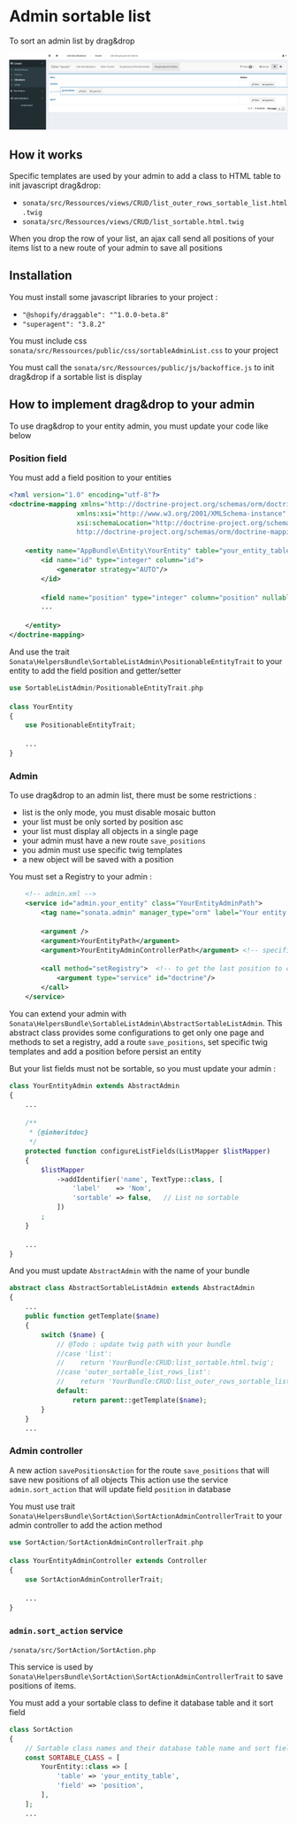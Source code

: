 # Admin sortable list

To sort an admin list by drag&drop

![sortable-admin-list.png](img/sortable-admin-list.png)

## How it works

Specific templates are used by your admin to add a class to HTML table to init javascript drag&drop:
- `sonata/src/Ressources/views/CRUD/list_outer_rows_sortable_list.html.twig`
- `sonata/src/Ressources/views/CRUD/list_sortable.html.twig`

When you drop the row of your list, an ajax call send all positions of your items list to a new route of your admin to save all positions

## Installation

You must install some javascript libraries to your project :
 - `"@shopify/draggable": "^1.0.0-beta.8"`
 - `"superagent": "3.8.2"`
 
You must include css `sonata/src/Ressources/public/css/sortableAdminList.css` to your project
 
You must call the `sonata/src/Ressources/public/js/backoffice.js` to init drag&drop if a sortable list is display

## How to implement drag&drop to your admin

To use drag&drop to your entity admin, you must update your code like below

### Position field

You must add a field position to your entities

```xml
<?xml version="1.0" encoding="utf-8"?>
<doctrine-mapping xmlns="http://doctrine-project.org/schemas/orm/doctrine-mapping"
                 xmlns:xsi="http://www.w3.org/2001/XMLSchema-instance"
                 xsi:schemaLocation="http://doctrine-project.org/schemas/orm/doctrine-mapping
                 http://doctrine-project.org/schemas/orm/doctrine-mapping.xsd">

    <entity name="AppBundle\Entity\YourEntity" table="your_entity_table">
        <id name="id" type="integer" column="id">
            <generator strategy="AUTO"/>
        </id>

        <field name="position" type="integer" column="position" nullable="true"/>
        ...

    </entity>
</doctrine-mapping>
```

And use the trait `Sonata\HelpersBundle\SortableListAdmin\PositionableEntityTrait` to your entity to add the field position and getter/setter

```php
use SortableListAdmin/PositionableEntityTrait.php

class YourEntity
{
    use PositionableEntityTrait;

    ...
}
```

### Admin 

To use drag&drop to an admin list, there must be some restrictions :
- list is the only mode, you must disable mosaic button
- your list must be only sorted by position asc
- your list must display all objects in a single page
- your admin must have a new route `save_positions`
- you admin must use specific twig templates
- a new object will be saved with a position

You must set a Registry to your admin :
```xml
    <!-- admin.xml -->
    <service id="admin.your_entity" class="YourEntityAdminPath">
        <tag name="sonata.admin" manager_type="orm" label="Your entity admin" show_mosaic_button="false"/> <!-- disable mosaic button -->

        <argument />
        <argument>YourEntityPath</argument>
        <argument>YourEntityAdminControllerPath</argument> <!-- specific controller -->

        <call method="setRegistry">  <!-- to get the last position to create new entity with position -->
            <argument type="service" id="doctrine"/>
        </call>
    </service>
```

You can extend your admin with `Sonata\HelpersBundle\SortableListAdmin\AbstractSortableListAdmin`.
This abstract class provides some configurations to get only one page and methods to set a registry, add a route `save_positions`, set specific twig templates and add a position before persist an entity

But your list fields must not be sortable, so you must update your admin :

```php
class YourEntityAdmin extends AbstractAdmin
{
    ...
    
    /**
     * {@inheritdoc}
     */
    protected function configureListFields(ListMapper $listMapper)
    {
        $listMapper
            ->addIdentifier('name', TextType::class, [
                'label'    => 'Nom',
                'sortable' => false,   // List no sortable
            ])
        ;
    }

    ...
}
```

And you must update `AbstractAdmin` with the name of your bundle
```php
abstract class AbstractSortableListAdmin extends AbstractAdmin
{
    ...
    public function getTemplate($name)
    {
        switch ($name) {
            // @Todo : update twig path with your bundle
            //case 'list':
            //    return 'YourBundle:CRUD:list_sortable.html.twig';
            //case 'outer_sortable_list_rows_list':
            //    return 'YourBundle:CRUD:list_outer_rows_sortable_list.html.twig';
            default:
                return parent::getTemplate($name);
        }
    }
    ...
```

### Admin controller

A new action `savePositionsAction` for the route `save_positions` that will save new positions of all objects
This action use the service `admin.sort_action` that will update field `position` in database

You must use trait `Sonata\HelpersBundle\SortAction\SortActionAdminControllerTrait` to your admin controller to add the action method


```php
use SortAction/SortActionAdminControllerTrait.php

class YourEntityAdminController extends Controller
{
    use SortActionAdminControllerTrait;

    ...
}
```

### `admin.sort_action` service

`/sonata/src/SortAction/SortAction.php`

This service is used by `Sonata\HelpersBundle\SortAction\SortActionAdminControllerTrait` to save positions of items.

You must add a your sortable class to define it database table and it sort field
```php
class SortAction
{
    // Sortable class names and their database table name and sort field
    const SORTABLE_CLASS = [
        YourEntity::class => [
            'table' => 'your_entity_table',
            'field' => 'position',
        ],
    ];
    ...
```
